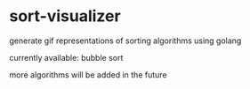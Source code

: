 # sort-visualizer

generate gif representations of sorting algorithms using golang

currently available:
bubble sort

more algorithms will be added in the future

